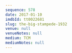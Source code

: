 ```yaml
---
sequence: 578
date: 2017-01-10
imdbId: tt0022681
slug: the-big-stampede-1932
venue: null
venueNotes: null
medium: TCM
mediumNotes: null
---
```

